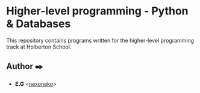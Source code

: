 # Higher-level programming - Python & Databases

This repository contains programs written for the higher-level programming
track at Holberton School.

## Author :black_nib:

* **E.G** <[nexoneko](https://github.com/NexoNeko)>


